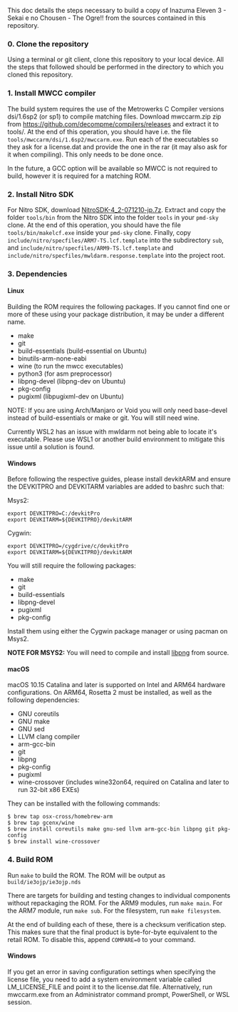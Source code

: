 This doc details the steps necessary to build a copy of Inazuma Eleven 3 - Sekai e no Chousen - The Ogre!! from the sources contained in this repository.

### 0. Clone the repository

Using a terminal or git client, clone this repository to your local device. All the steps that followed should be performed in the directory to which you cloned this repository.

### 1. Install MWCC compiler

The build system requires the use of the Metrowerks C Compiler versions dsi/1.6sp2 (or sp1) to compile matching files. Download mwccarm.zip zip from https://github.com/decompme/compilers/releases and extract it to tools/. At the end of this operation, you should have i.e. the file `tools/mwccarm/dsi/1.6sp2/mwccarm.exe`. Run each of the executables so they ask for a license.dat and provide the one in the rar (it may also ask for it when compiling). This only needs to be done once.

In the future, a GCC option will be available so MWCC is not required to build, however it is required for a matching ROM.

### 2. Install Nitro SDK

For Nitro SDK, download [NitroSDK-4_2-071210-jp.7z](https://github.com/pret/pmd-sky/raw/workflows/assets/NitroSDK-4_2-071210-jp.7z). Extract and copy the folder `tools/bin` from the Nitro SDK into the folder `tools` in your `pmd-sky` clone. At the end of this operation, you should have the file `tools/bin/makelcf.exe` inside your `pmd-sky` clone. Finally, copy `include/nitro/specfiles/ARM7-TS.lcf.template` into the subdirectory `sub`, and `include/nitro/specfiles/ARM9-TS.lcf.template` and `include/nitro/specfiles/mwldarm.response.template` into the project root.

### 3. Dependencies

#### Linux

Building the ROM requires the following packages. If you cannot find one or more of these using your package distribution, it may be under a different name.

* make
* git
* build-essentials (build-essential on Ubuntu)
* binutils-arm-none-eabi
* wine (to run the mwcc executables)
* python3 (for asm preprocessor)
* libpng-devel (libpng-dev on Ubuntu)
* pkg-config
* pugixml (libpugixml-dev on Ubuntu)

NOTE: If you are using Arch/Manjaro or Void you will only need base-devel instead of build-essentials or make or git. You will still need wine.

Currently WSL2 has an issue with mwldarm not being able to locate it's executable. Please use WSL1 or another build environment to mitigate this issue until a solution is found.

#### Windows

Before following the respective guides, please install devkitARM and ensure the DEVKITPRO and DEVKITARM variables are added to bashrc such that:

Msys2:
```console
export DEVKITPRO=C:/devkitPro
export DEVKITARM=${DEVKITPRO}/devkitARM
```

Cygwin:
```console
export DEVKITPRO=/cygdrive/c/devkitPro
export DEVKITARM=${DEVKITPRO}/devkitARM
```

You will still require the following packages:

* make
* git
* build-essentials
* libpng-devel
* pugixml
* pkg-config

Install them using either the Cygwin package manager or using pacman on Msys2.

**NOTE FOR MSYS2:** You will need to compile and install [libpng](https://www.libpng.org/pub/png/libpng.html) from source.

#### macOS

macOS 10.15 Catalina and later is supported on Intel and ARM64 hardware configurations. On ARM64, Rosetta 2 must be installed, as well as the following dependencies:

* GNU coreutils
* GNU make
* GNU sed
* LLVM clang compiler
* arm-gcc-bin
* git
* libpng
* pkg-config
* pugixml
* wine-crossover (includes wine32on64, required on Catalina and later to run 32-bit x86 EXEs)

They can be installed with the following commands:

```console
$ brew tap osx-cross/homebrew-arm
$ brew tap gcenx/wine
$ brew install coreutils make gnu-sed llvm arm-gcc-bin libpng git pkg-config
$ brew install wine-crossover
```

### 4. Build ROM

Run `make` to build the ROM. The ROM will be output as `build/ie3ojp/ie3ojp.nds`

There are targets for building and testing changes to individual components without repackaging the ROM. For the ARM9 modules, run `make main`. For the ARM7 module, run `make sub`. For the filesystem, run `make filesystem`.

At the end of building each of these, there is a checksum verification step. This makes sure that the final product is byte-for-byte equivalent to the retail ROM. To disable this, append `COMPARE=0` to your command.

#### Windows

If you get an error in saving configuration settings when specifying the license file, you need to add a system environment variable called LM_LICENSE_FILE and point it to the license.dat file. Alternatively, run mwccarm.exe from an Administrator command prompt, PowerShell, or WSL session.
